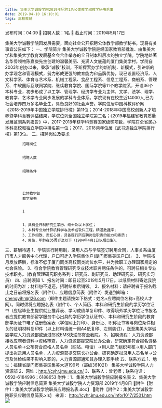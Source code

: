 ```yaml
---
title: 集美大学诚毅学院2019年招聘1名公体教学部教学秘书启事
date: 2019-04-10 16:10:01
tags: 高校教辅
---
```

发布时间：04.09   🌟   招聘人数：1名   🌈   截止时间：2019年5月17日
<!-- more -->

集美大学诚毅学院因发展需要，面向社会公开招聘公体教学部教学秘书，现将有关事宜公告如下：
一、学院简介
集美大学诚毅学院是经国家教育部批准、由集美大学和集美大学教育发展基金会合作举办的全日制本科层次的独立学院。学院地处著名华侨领袖陈嘉庚先生创建的温馨美丽、充满人文底蕴的厦门集美学村。学院自2003年创办以来，秉承“诚毅”校训，不断探索办学的新机制、新模式，引进新的办学理念和管理模式，努力形成更强的教育能力和品牌优势。现已设置经济系、人文科学系、体育与艺术系、机械工程系、食品工程系、信息工程系、商船系、管理系、中软国际互联网学院、继续教育学院、国际学院等11个教学院系，开设36个本科专业，初步形成了以工学、管理学、经济学专业为主体，文学、法学、理学、教育学、艺术学专业同步发展的学科专业体系。学院现有在校生近14000人,已为社会培养四万多名毕业生，具备良好的社会声誉。学院位居中国科教评价网《2018-2019年中国独立学院排行榜》第11位；2014-2018年中国高校创新人才培养暨学科竞赛评估结果，学院位列全国独立学院第二名；《2019年福建省教育质量发展监测系列报告》中，2017-2018年获学科竞赛国家级奖项数，学院在全省民办本科高校和独立学院中排名第一位；2017、2018两年位居《武书连独立学院排行榜》第13位。
二、招聘岗位及要求

    
        
            
            招聘岗位
            
            
            招聘人数
            
            
            招聘条件
            
        
        
            
            公体教学部
            教学秘书
            
            
            1
            
            
            1、具有全日制研究生学历、硕士及以上学位；
            2、本科专业为计算机科学与技术或软件工程，精通数据库；
            3、工作细致、责任心强，具备履行所应聘岗位职责的能力和素质；
            4、男性，年龄在35周岁及以下（1984年4月1日以后出生）。
            
        
    

三、薪酬待遇
1、学院实行聘用制，录用人员与学院签订聘用合同，人事关系由厦门市人才服务中心代理，户口可迁入学院集体户(厦门市集美区户口)。
2、学院按月发放薪酬，标准不低于厦门同类高校同类岗位水平，并为教职工办理国家规定的社会保险。
3、符合学院教育管理研究专业技术职务聘任条件的，可聘任相关专业技术职务。（教育管理研究职务系列：研究员、副研究员、助理研究员、研究实习员）
四、应聘须知
1、报名时间：即日起至2019年5月17日。以纸质材料寄达我院的时间为准；材料恕不退还，招聘结束后销毁。
2、报名材料：请应聘者于报名截止之日前将报名表（附件1）、应聘信息简表（附件2）发送到邮箱：chengyihr@126.com（邮件主题请按如下格式：姓名+应聘岗位名称+高校人才网）。同时须将应聘报名表（附件1）、个人简历、本科和研究生阶段的学历学位证书（应届毕业生提供就业推荐表、学习成绩单复印件、取得境外学历学位证书报名者应提供教育部留学服务中心出具的学历学位认证书）、本科和研究生阶段的教育部学历证书电子注册备案表（学信网上打印）、身份证、职称证书等与岗位条件相关的证明材料复印件（以上材料请统一用A4纸复印、左侧装订），送至集美大学诚毅学院人力资源部或通过邮政EMS快递邮寄至我院。
3、招聘流程：人力资源部接收应聘者资料→资格审查，人力资源部提交院长办公会，研究确定符合报名资格人员名单→公布符合资格人员名单（网站、电话）→用人部门组织考核→用人部门提出拟录用人员名单，人力资源部提交院长办公会，研究确定拟录用人员名单→公示及体检结果不影响入职的，人力资源部通知其办理入职手续
五、联系方式
1、地址：福建省厦门市集美区集美大道199号（邮编361021）
集美大学诚毅学院人力资源部
2、网址：http://cyhr.jmu.edu.cn/
3、联系人：曾老师；联系电话：0592-6184996；6188653
附件：1、集美大学诚毅学院应聘报名表
2、集美大学诚毅学院应聘信息简表
集美大学诚毅学院人力资源部
2019年4月8日
附件【附件1：集美大学诚毅学院职员应聘报名表.doc】
附件【附件2：集美大学诚毅学院职员应聘信息简表.xls】
来源：
http://cyhr.jmu.edu.cn/info/1017/2501.htm
 
 ![](https://cdn.weiweiblog.cn/20181015134814.png)